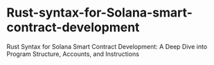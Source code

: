 # Rust-syntax-for-Solana-smart-contract-development
 Rust Syntax for Solana Smart Contract Development: A Deep Dive into Program Structure, Accounts, and Instructions
